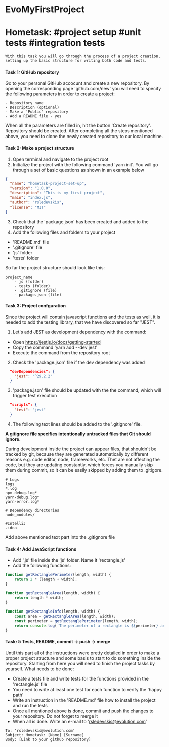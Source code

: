 # EvoMyFirstProject
# Hometask: #project setup #unit tests #integration tests

```text
With this task you will go through the process of a project creation, setting up the basic structure for writing both code and tests.
```

#### Task 1: GitHub repository

Go to your personal GitHub accocunt and create a new repository. 
By opening the corresponding page 'github.com/new' you will need to specify the following parameters in order to create a project:

```text
- Repository name
- Description (optional)
- Make a 'Public' repository
- Add a README file - yes
```

When all the parameters are filled in, hit the button 'Create repository'. Repository should be created.
After completing all the steps mentioned above, you need to clone the newly created repository to our local machine. 

#### Task 2: Make a project structure

1. Open terminal and navigate to the project root
2. Initialize the project with the following command 'yarn init'. You will go through a set of basic questions as shown in an example below

```json
{
  "name": "hometask-project-set-up",
  "version": "1.0.0",
  "description": "This is my first project",
  "main": "index.js",
  "author": "rsledevskis",
  "license": "MIT"
}
```

3. Check that the 'package.json' has been created and added to the repository
4. Add the following files and folders to your project
- 'README.md' file
- '.gitignore' file
- 'js' folder 
- 'tests' folder 

So far the project structure should look like this:

```text
project_name
    - js (folder)
    - tests (folder)
    - .gitignore (file)
    - package.json (file)
```

#### Task 3: Project confguration

Since the project will contain javascript functions and the tests as well, it is needed to add the testing library, that we have discovered so far "JEST".

1. Let's add JEST as development dependency with the command:
- Open https://jestjs.io/docs/getting-started
- Copy the command 'yarn add --dev jest'
- Execute the command from the repository root
2. Check the 'package.json' file if the dev dependency was added

```json
  "devDependencies": {
    "jest": "^29.2.2"
  }
```
3. 'package.json' file should be updated with the the command, which will trigger test execution

```json
  "scripts": {
    "test": "jest"
  }
```

4. The following text lines should be added to the '.gitignore' file.

**A gitignore file specifies intentionally untracked files that Git should ignore.**

During development inside the project can appear files, that shouldn't be tracked by git, because they are generated automatically by different reasons e.g. code editor, node, frameworks, etc. Thet are not affecting the code, but they are updating constantly, which forces you manually skip them during commit, so it can be easily skipped by adding them to .gitigore.

```text
# Logs
logs
*.log
npm-debug.log*
yarn-debug.log*
yarn-error.log*

# Dependency directories
node_modules/

#IntelliJ
.idea
```

Add above mentioned text part into the .gitignore file

#### Task 4: Add JavaScript functions

- Add '.js' file inside the 'js' folder. Name it 'rectangle.js'
- Add the following functions: 

```javascript
function getRectanglePerimeter(length, width) {
    return 2 * (length + width);
}

function getRectangleArea(length, width) {
    return length * width;
}

function getRectangleInfo(length, width) {
    const area = getRectangleArea(length, width);
    const perimeter = getRectanglePerimeter(length, width);
    return console.log(`The perimeter of a rectangle is ${perimeter} and the area is ${area}`)
}
```

#### Task: 5 Tests, README, commit -> push -> merge

Until this part all of the instructions were pretty detailed in order to make a proper project structure and some basis to start to do something inside the repository. Starting from here you will need to finish the project tasks by yourself. What needs to be done:

- Create a tests file and write tests for the functions provided in the 'rectangle.js' file
- You need to write at least one test for each function to verify the 'happy path'
- Write an instruction in the 'README.md' file how to install the project and run the tests
- Once all mentioned above is done, commit and push the changes to your repository. Do not forget to merge it
- When all is done. Write an e-mail to 'rsledevskis@evolution.com'

```text
To: 'rsledevskis@evolution.com'
Subject: Hometask: [Name] [Surname]
Body: [Link to your github repository]
```

